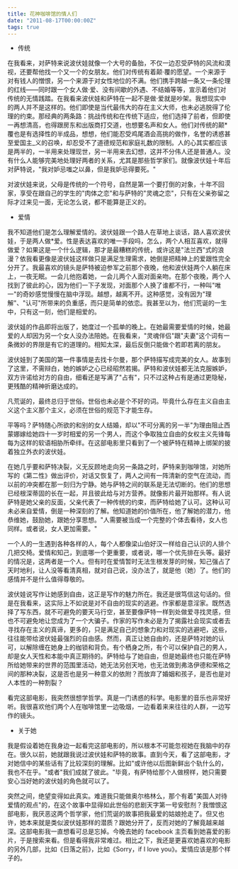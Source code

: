 ```yaml
---
title: 花神咖啡馆的情人们
date: "2011-08-17T00:00:00Z"
tags: true
---
```


- 传统

在我看来，对萨特来说波伏娃就像一个大号的备胎，不仅一边忍受萨特的风流和漠视，还要帮他找一个又一个的女朋友。他们对传统有着颠·覆的愿望。一个来源于对有钱人的憎恨，另一个来源于对女性地位的不满。他们携手跨越一条又一条伦理的红线——同时跟一个女人做·爱、没有间歇的外遇、不结婚等等，宣示着他们对传统的无情践踏。在我看来波伏娃和萨特在一起不是做·爱就是吵架。我想现实中的两人并不是这样的。他们即使是当代最伟大的存在主义大师，也未必逃脱得了伦理的约束。那经典的两条路：挑战传统和在传统下适应，他们选择了前者，但即使一再想清高，也得跟房东和出版商打交道，也想要名声和女人。他们对传统的颠\*覆也是有选择性的半成品，想想，他们能忍受鸡尾酒会高挑的做作，名誉的诱惑甚至爱国主\_义的召唤，却忍受不了道德规范和家庭礼数的限制。人的心其实都应该是两半的，一半用来处理现世，另一半用来去幻想，这并不分伟人还是普通人。没有什么人能够完美地处理好两者的关系，尤其是那些哲学家们。就像波伏娃十年后对萨特说，"我对妒忌嗤之以鼻，但是我妒忌得要死。"

对波伏娃来说，父母是传统的一个符号，自然是第一个要打倒的对象，十年不回家，享受在跟自己的学生的"肉体之恋"和与萨特的"灵魂之恋"，只有在父亲弥留之际才过来见一面，无论怎么说，都不能算是正义的。

- 爱情

我不知道他们是怎么理解爱情的。波伏娃跟一个路人在草地上谈话，路人喜欢波伏娃，于是两人做\*爱。性是表达喜欢的唯一手段吗，怎么，两个人相互喜欢，就得做爱？如果这是一个什么逻辑，那才是最糟糕的传统，或许这是"法兰西"式的浪漫？依我看更像是波伏娃这样做只是满足生理需求，她倒是把精神上的爱跟性完全分开了。我最喜欢的镜头是萨特被迫参军之前那个夜晚，他和波伏娃两个人躺在床上，一夜无眠。一会儿他抱着她，一会儿两个人面对面亲吻。在那个夜晚，两个人找到了彼此的心，因为他们一下子发现，对面那个人换了谁都不行，一种叫"唯一"的奇妙感觉慢慢在脑中浮现。越想，越离不开。这种感觉，没有因为"理解"、"认可"所带来的负重感，而只是简单的依恋。我甚至以为，他们荒诞的一生中，只有这一刻，他们是相爱的。

波伏娃的作品即将出版了，她度过一个孤单的晚上。在她最需要爱情的时候，她最爱的人却因为另一个女人没办法陪她。在我看来，"灵魂伴侣"跟"夫妻"这个词有一条微妙的界限是有它的道理的。相知太深，最后反倒只能做个若即若离的朋友。

波伏娃到了美国的第一件事情是去找卡尔曼，那个萨特描写成完美的女人。故事到了这里，不需辩白，她的嫉妒之心已经昭然若揭。萨特和波伏娃都无法克服嫉妒，双方许诺给对方的自由，细看还是写满了"占有"，只不过这种占有是通过更隐秘，更残酷的精神折磨达成的。

凡荒诞的，最终总归于世俗。世俗也未必是个不好的词。毕竟什么存在主义自由主义这个主义那个主义，必须在世俗的规范下才能生存。

平等吗？萨特随心所欲的和别的女人结婚，却以"不可分离的另一半"为理由阻止西蒙娜嫁给她四十一岁时相爱的另一个男人，而这个争取独立自由的女权主义先锋每每为这样的软语相胁所牵绊。在这部电影里只看到了一个被萨特在精神上绑架的披着独立外衣的波伏娃。

在她几乎要和萨特决裂，义无反顾地走向另一条路之时，萨特来到咖啡馆，对她所写的《第二性》做出评价，对话又恢复了，两人之间有一阵清新的空气在流动，而以前的冲突都在那一刻归为宁静。她与萨特之间的联系是无法切断的。他们的思想已经根深蒂固的长在一起，并且彼此给与对方营养。就像影片最开始那样。有人说萨特是她父亲的反面，父亲代表了一种传统的约束，而萨特给她了认可。这种认可未必来自爱情，倒是一种深刻的了解。他知道她的价值所在，他了解她的潜力，他恭维她，鼓励她，跟她分享思想。"人需要被当成一个完整的个体去看待，女人也同样。或者说，女人更加需要。"

一个人的一生遇到各种各样的人，每个人都像梁山伯好汉一样给自己认识的人排个几把交椅。爱情和知己，到底哪一个更重要，或者说，哪一个优先排在头等。最好的情况是，这两者是一个人。但有时在爱情暂时无法生根发芽的时候，知己强占了天时地利，让人没等看清真相，就对自己说，没办法了，就是他（她）了。他们的感情并不是什么值得尊敬的。

波伏娃说写作让她感到自由，这正是写作的魅力所在。我还是很笃信这句话的。但是在我看来，这实际上不如说是对不自由的现实的逃避。作家都是意淫家。既然选择了写东西，就不可避免的要天马行空，甚至要像萨特一样到处做爱寻找灵感，但也不可避免地让您成为了一个大骗子。作家的写作未必是为了揭露社会现实或者去寻找存在主义的真谛，更多的，只是满足自己的想象力和对现实的逃避吧，这些，往往能带给波伏娃最强烈的自由感。然而，真正让她自由的，还是萨特对她的认可，以解除缠在她身上的枷锁和背负。有个栖身之所，有个可以保护自己的男人，却是女人天性和本能中真正期待的。萨特给与了她自由，但是她最终也只能在萨特所给她带来的世界的范围里活动，她无法另创天地，也无法做到弗洛伊德和荣格之间的那种决裂，这是否也是另一种意义的依附？而放弃了婚姻和孩子，是否也是对人本性的一种割裂？

看完这部电影，我突然很想学哲学。真是一门诱惑的科学。电影里的音乐也非常好听。我很喜欢他们两个人在咖啡馆里一边吸烟，一边看着来来往往的人群，一边写作的镜头。

- 关于她

我是假设着她在我身边一起看完这部电影的，所以根本不可能忽视她在我脑中的存在。很久以前，她就跟我说过波伏娃和萨特的故事。直到今天，看了这部电影，才对她信中的某些话有了比较深刻的理解。比如"或许他以后图新鲜出个轨什么的，我也不在乎。"或者"我们成就了彼此。"毕竟，有萨特给那个人做榜样，她只需要安心当好她的波伏娃的角色就可以了。

突然之间，绝望变得如此真实。难道我只能做奥尔格林么，那个有着"美国人对待爱情的观点"的，在这个故事中显得如此世俗的悲剧天字第一号安慰剂？我憎恨这部电影，我厌恶这两个哲学家，他们荒诞的故事把我最爱的姑娘抢走了。但又也许，她本来就是类似波伏娃那样的潜质？跟她分开了，反而对她的了解竟越来越深。这部电影我一直想看可总是忘掉。今晚去她的 facebook 主页看到她喜爱的影片，于是搜索来看。但是看得我非常难过。相比之下，我还是更喜欢她喜欢的电影的另外几部，比如《日落之前》，比如《Sorry，if I love you》。爱情应该是那个样子的。
